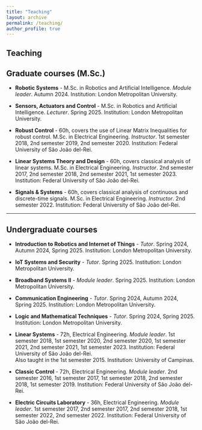 ```yaml
---
title: "Teaching"
layout: archive
permalink: /teaching/
author_profile: true
---
```



## Teaching

## Graduate courses (M.Sc.)

- **Robotic Systems** - M.Sc. in Robotics and Artificial Intelligence. *Module leader*. Autumn 2024. Institution: London Metropolitan University.  

- **Sensors, Actuators and Control** - M.Sc. in Robotics and Artificial Intelligence. *Lecturer*. Spring 2025. Institution: London Metropolitan University.  

- **Robust Control** - 60h, covers the use of Linear Matrix Inequalities for robust control. M.Sc. in Electrical Engineering. *Instructor*. 1st semester 2018, 2nd semester 2019, 2nd semester 2020. Institution: Federal University of São João del-Rei.  

- **Linear Systems Theory and Design** - 60h, covers classical analysis of linear systems. M.Sc. in Electrical Engineering. *Instructor*. 2nd semester 2017, 2nd semester 2018, 2nd semester 2021, 1st semester 2023. Institution: Federal University of São João del-Rei.  

- **Signals & Systems** - 60h, covers classical analysis of continuous and discrete-time signals. M.Sc. in Electrical Engineering. *Instructor*. 2nd semester 2022. Institution: Federal University of São João del-Rei.  

---

## Undergraduate courses

- **Introduction to Robotics and Internet of Things** - *Tutor*. Spring 2024, Autumn 2024, Spring 2025. Institution: London Metropolitan University.  

- **IoT Systems and Security** - *Tutor*. Spring 2025. Institution: London Metropolitan University.  

- **Broadband Systems II** - *Module leader*. Spring 2025. Institution: London Metropolitan University.  

- **Communication Engineering** - *Tutor*. Spring 2024, Autumn 2024, Spring 2025. Institution: London Metropolitan University.  

- **Logic and Mathematical Techniques** - *Tutor*. Spring 2024, Spring 2025. Institution: London Metropolitan University.  

- **Linear Systems** - 72h, Electrical Engineering. *Module leader*. 1st semester 2018, 1st semester 2020, 2nd semester 2020, 1st semester 2021, 2nd semester 2021, 1st semester 2023. Institution: Federal University of São João del-Rei.  
  Also taught in the 1st semester 2015. Institution: University of Campinas.  

- **Classic Control** - 72h, Electrical Engineering. *Module leader*. 2nd semester 2016, 1st semester 2017, 1st semester 2018, 2nd semester 2018, 1st semester 2019. Institution: Federal University of São João del-Rei.  

- **Electric Circuits Laboratory** - 36h, Electrical Engineering. *Module leader*. 1st semester 2017, 2nd semester 2017, 2nd semester 2018, 1st semester 2022, 2nd semester 2022. Institution: Federal University of São João del-Rei.  




